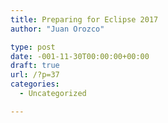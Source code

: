 ```yaml
---
title: Preparing for Eclipse 2017
author: "Juan Orozco" 

type: post
date: -001-11-30T00:00:00+00:00
draft: true
url: /?p=37
categories:
  - Uncategorized

---
```

</p>